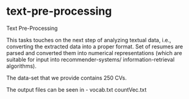 # text-pre-processing
Text Pre-Processing

This tasks touches on the next step of analyzing textual data, i.e., converting the extracted data into a proper format. Set of resumes are parsed and converted them into numerical representations (which are suitable for input into recommender-systems/ information-retrieval algorithms).

The data-set that we provide contains 250 CVs.

The output files can be seen in - vocab.txt countVec.txt
